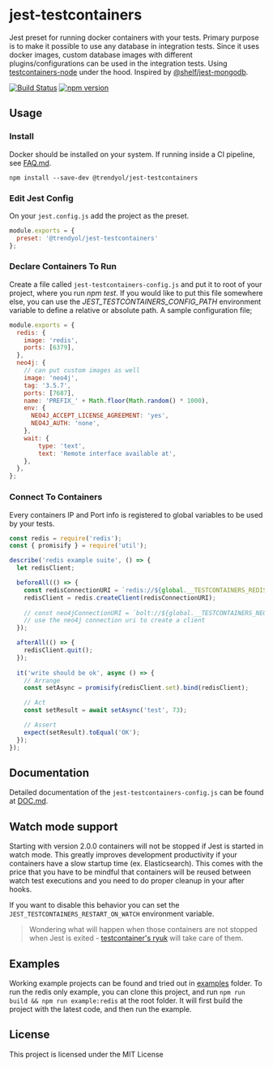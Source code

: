 # jest-testcontainers
Jest preset for running docker containers with your tests. Primary purpose is to make it possible to use any database in integration tests. Since it uses docker images, custom database images with different plugins/configurations can be used in the integration tests. Using [testcontainers-node](https://github.com/testcontainers/testcontainers-node) under the hood. Inspired by [@shelf/jest-mongodb](https://github.com/shelfio/jest-mongodb).

[![Build Status](https://travis-ci.org/Trendyol/jest-testcontainers.svg?branch=master)](https://travis-ci.org/testcontainers/testcontainers-node)
[![npm version](https://badge.fury.io/js/%40trendyol%2Fjest-testcontainers.svg)](https://badge.fury.io/js/%40trendyol%2Fjest-testcontainers)

## Usage
### Install
Docker should be installed on your system. If running inside a CI pipeline, see [FAQ.md](./FAQ.md).

```npm install --save-dev @trendyol/jest-testcontainers```

### Edit Jest Config
On your `jest.config.js` add the project as the preset.

```js
module.exports = {
  preset: '@trendyol/jest-testcontainers'
};
```

### Declare Containers To Run
Create a file called `jest-testcontainers-config.js` and put it to root of your project, where you run *npm test*. If you would like to put this file somewhere else, you can use the *JEST_TESTCONTAINERS_CONFIG_PATH* environment variable to define a relative or absolute path. A sample configuration file;

```js
module.exports = {
  redis: {
    image: 'redis',
    ports: [6379],
  },
  neo4j: { 
    // can put custom images as well
    image: 'neo4j',
    tag: '3.5.7',
    ports: [7687],
    name: 'PREFIX_' + Math.floor(Math.random() * 1000),
    env: {
      NEO4J_ACCEPT_LICENSE_AGREEMENT: 'yes',
      NEO4J_AUTH: 'none',
    },
    wait: {
        type: 'text',
        text: 'Remote interface available at',
    },
  },
};
```

### Connect To Containers
Every containers IP and Port info is registered to global variables to be used by your tests.
```js
const redis = require('redis');
const { promisify } = require('util');

describe('redis example suite', () => {
  let redisClient;

  beforeAll(() => {
    const redisConnectionURI = `redis://${global.__TESTCONTAINERS_REDIS_IP__}:${global.__TESTCONTAINERS_REDIS_PORT_6379__}`;
    redisClient = redis.createClient(redisConnectionURI);
    
    // const neo4jConnectionURI = `bolt://${global.__TESTCONTAINERS_NEO4J_IP__}:${global.__TESTCONTAINERS_NEO4J_PORT_7687__}`;
    // use the neo4j connection uri to create a client
  });

  afterAll(() => {
    redisClient.quit();
  });
  
  it('write should be ok', async () => {
    // Arrange
    const setAsync = promisify(redisClient.set).bind(redisClient);

    // Act
    const setResult = await setAsync('test', 73);

    // Assert
    expect(setResult).toEqual('OK');
  });
});
```

## Documentation
Detailed documentation of the `jest-testcontainers-config.js` can be found at [DOC.md](./DOC.md).

## Watch mode support
Starting with version 2.0.0 containers will not be stopped if Jest is started in watch mode. This greatly improves development productivity if your containers have a slow startup time (ex. Elasticsearch). This comes with the price that you have to be mindful that containers will be reused between watch test executions and you need to do proper cleanup in your after hooks.

If you want to disable this behavior you can set the `JEST_TESTCONTAINERS_RESTART_ON_WATCH` environment variable.

> Wondering what will happen when those containers are not stopped when Jest is exited - [testcontainer's ryuk](https://github.com/testcontainers/testcontainers-node#ryuk) will take care of them.

## Examples
Working example projects can be found and tried out in [examples](./examples) folder. To run the redis only example, you can clone this project, and run `npm run build && npm run example:redis` at the root folder. It will first build the project with the latest code, and then run the example.

## License
This project is licensed under the MIT License

